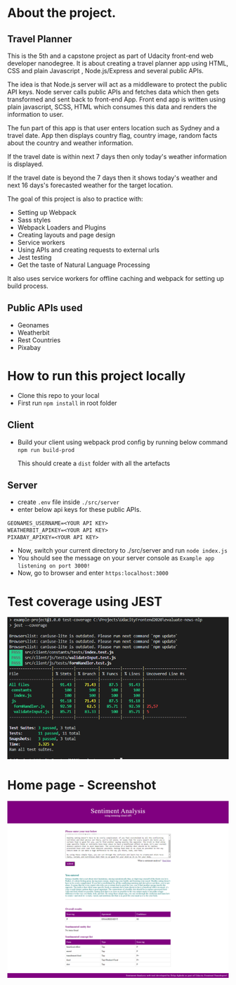 # About the project.
## Travel Planner

This is the 5th and a capstone project as part of Udacity front-end web developer nanodegree. It is about creating a travel planner app using HTML, CSS and plain Javascript , Node.js/Express and several public APIs.

The idea is that Node.js server will act as a middleware to protect the public API keys. Node server calls public APIs and fetches data which then gets transformed and sent back to front-end App. Front end app is written using plain javascript, SCSS, HTML which consumes this data and renders the information to user.

The fun part of this app is that user enters location such as Sydney and a travel date. App then displays country flag, country image, random facts about the country and weather information.

If the travel date is within next 7 days then only today's weather information is displayed.

If the travel date is beyond the 7 days then it shows today's weather and next 16 days's forecasted weather for the target location.

The goal of this project is also to practice with:
- Setting up Webpack
- Sass styles
- Webpack Loaders and Plugins
- Creating layouts and page design
- Service workers
- Using APIs and creating requests to external urls
- Jest testing
- Get the taste of Natural Language Processing

It also uses service workers for offline caching and webpack for setting up build process.

## Public APIs used
- Geonames
- Weatherbit
- Rest Countries
- Pixabay


# How to run this project locally

- Clone this repo to your local
- First run `npm install` in root folder

## Client
- Build your client using webpack prod config by running below command
  `npm run build-prod`

  This should create a `dist` folder with all the artefacts

## Server
- create `.env` file inside `./src/server`
- enter below api keys for these public APIs.
```
GEONAMES_USERNAME=<YOUR API KEY>
WEATHERBIT_APIKEY=<YOUR API KEY>
PIXABAY_APIKEY=<YOUR API KEY>

```
- Now, switch your current directory to ./src/server and run `node index.js`
- You should see the message on your server console as
`Example app listening on port 3000!`
- Now, go to browser and enter `https:localhost:3000`

# Test coverage using JEST

![img](https://github.com/dilipagheda/evaluate-news-nlp/blob/master/screenshots/jest_test_report.PNG)


# Home page - Screenshot

![img](https://github.com/dilipagheda/evaluate-news-nlp/blob/master/screenshots/homepage.png)
